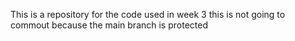 This is a repository for the code used in week 3
this is not going to commout because the main branch is protected